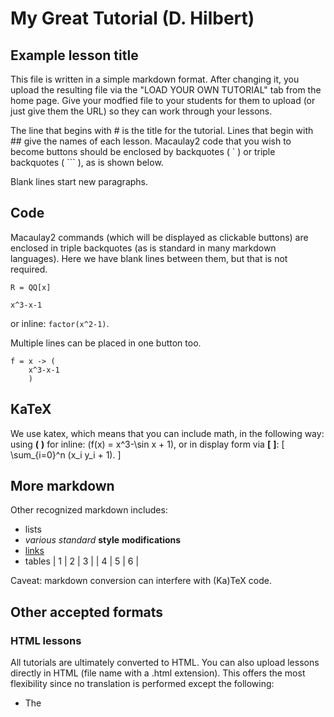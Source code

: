 # My Great Tutorial (D. Hilbert)
## Example lesson title

This file is written in a simple markdown format.  After changing it,
you upload the resulting file via the "LOAD YOUR OWN TUTORIAL" tab
from the home page.  Give your modfied file to your students for them to upload (or just give them the URL)
so they can work through your lessons.

The line that begins with # is
the title for the tutorial.  Lines that begin with ## give the names
of each lesson.  Macaulay2
code that you wish to become buttons should be enclosed by backquotes (	`	) or
triple backquotes (	```	), as is shown below.

Blank lines start new paragraphs.

## Code
Macaulay2 commands (which will be displayed as clickable buttons) are
enclosed in triple backquotes (as is standard in many markdown
languages). Here we have blank lines between them, but that is not
required.

```
R = QQ[x]
```

```
x^3-x-1
```

or inline: `factor(x^2-1)`.

Multiple lines can be placed in one button too.

```
f = x -> (
    x^3-x-1
    )
```

## KaTeX
We use katex, which means that you can include math, in the following way:
using **\(** **\)** for inline: \(f(x) = x^3-\sin x + 1\), or in display form via
**\[** **\]**:
\[ \sum_{i=0}^n (x_i y_i + 1). \]


## More markdown
Other recognized markdown includes:
* lists
* *various* _standard_ **style** __modifications__
* [links](https://github.com/pzinn/Macaulay2Web)
* tables
| 1 | 2 | 3 |
| 4 | 5 | 6 |

Caveat: markdown conversion can interfere with (Ka)TeX code.

## Other accepted formats

### HTML lessons
All tutorials are ultimately converted to HTML.
You can also upload lessons directly in HTML (file name with a .html extension). This offers the most flexibility since
no translation is performed except the following:
* The <title> tag (or the <header> if the former is absent) is used as title of the tutorial.
* Every <section> is a page (lesson) in the tutorial.
The first element of the <section> is the title of the page
(<h2> is a good choice). All content outside <section> will appear in every lesson.

### M2 files
You can directly upload a Macaulay2 file (file name with a .m2 extension). This offers the least flexibility,
as code is simply displayed as a single page.
